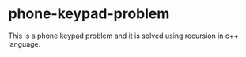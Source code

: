 # phone-keypad-problem
This is a phone keypad problem and it is solved using recursion in c++ language.
